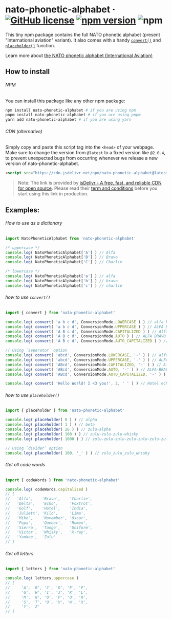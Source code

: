 # nato-phonetic-alphabet &middot; [![GitHub license](https://img.shields.io/github/license/UltraCakeBakery/nato-phonetic-alphabet.svg?style=flat-square)](#LICENSE) [![npm version](https://img.shields.io/codecov/c/github/ultracakebakery/nato-phonetic-alphabet?style=flat-square)](https://www.npmjs.com/package/nato-phonetic-alphabet) ![npm](https://img.shields.io/bundlephobia/min/nato-phonetic-alphabet?style=flat-square)

This tiny npm package contains the full NATO phonetic alphabet (present "International aviation" variant). 
It also comes with a handy [`convert()`](#how-to-use-convert) and [`placeholder()`](#how-to-use-placeholder) function.

Learn more about [the NATO phonetic alphabet (International Aviation)](https://en.wikipedia.org/wiki/NATO_phonetic_alphabet#International_aviation)


## How to install
###### NPM
You can install this package like any other npm package:

```bash
npm install nato-phonetic-alphabet # if you are using npm
pnpm install nato-phonetic-alphabet # if you are using pnpm
yarn add nato-phonetic-alphabet # if you are using yarn
```

###### CDN (alternative)
Simply copy and paste this script tag into the `<head>` of your webpage.
Make sure to change the version from `@latest` to a fixed version like `@2.0.4`, to prevent unexpected bugs from occurring whenever we release a new version of nato-phonetic-alphabet. 

```html
<script src="https://cdn.jsdelivr.net/npm/nato-phonetic-alphabet@latest"/>
```

> Note: The link is provided by [jsDelivr - A free, fast, and reliable CDN for open source](https://www.jsdelivr.com/). Please read their [term and conditions](https://www.jsdelivr.com/terms) before you start using this link in production.

## Examples:

###### How to use as a dictionary
```javascript
import NatoPhoneticAlphabet from 'nato-phonetic-alphabet'

/* uppercase */
console.log( NatoPhoneticAlphabet['A'] ) // Alfa
console.log( NatoPhoneticAlphabet['B'] ) // Bravo
console.log( NatoPhoneticAlphabet['C'] ) // Charlie

/* lowercase */
console.log( NatoPhoneticAlphabet['a'] ) // alfa
console.log( NatoPhoneticAlphabet['b'] ) // bravo
console.log( NatoPhoneticAlphabet['c'] ) // charlie
```

###### how to use `convert()`
```javascript
import { convert } from 'nato-phonetic-alphabet'

console.log( convert( 'a b c d', ConversionMode.LOWERCASE ) ) // alfa bravo charlie delta
console.log( convert( 'a b c d', ConversionMode.UPPERCASE ) ) // ALFA BRAVO CHARLIE DELTA
console.log( convert( 'A B c d', ConversionMode.CAPITALIZED ) ) // Alfa Bravo Charlie Delta
console.log( convert( 'A B c d', ConversionMode.AUTO ) ) // ALFA BRAVO charlie delta
console.log( convert( 'A B c d', ConversionMode.AUTO_CAPITALIZED ) ) // Alfa Bravo charlie delta

// Using `seperator` option
console.log( convert( 'abcd', ConversionMode.LOWERCASE, '-' ) ) // alfa-bravo-charlie-delta
console.log( convert( 'abcd', ConversionMode.UPPERCASE, '-' ) ) // ALFA-BRAVO-CHARLIE-DELTA
console.log( convert( 'ABcd', ConversionMode.CAPITALIZED, '-' ) ) // Alfa-Bravo-Charlie-Delta 
console.log( convert( 'ABcd', ConversionMode.AUTO, '-' ) ) // ALFA-BRAVO-charlie-delta 
console.log( convert( 'ABcd', ConversionMode.AUTO_CAPITALIZED, '-' ) ) // ALFA-BRAVO-Charlie-Delta 

console.log( convert( 'Hello World! I <3 you!', 2, ' ' ) ) // Hotel echo lima lima oscar   Whisky oscar romeo lima delta !   India   < 3   yankee oscar uniform !
```

###### how to use `placeholder()`
```javascript
import { placeholder } from 'nato-phonetic-alphabet'

console.log( placeholder( 0 ) ) // alpha
console.log( placeholder( 1 ) ) // beta
console.log( placeholder( 26 ) ) // zulu-alpha
console.log( placeholder( 100 ) ) // zulu-zulu-zulu-whisky
console.log( placeholder( 1000 ) ) // zulu-zulu-zulu-zulu-zulu-zulu-zulu-zulu-zulu-zulu-zulu-zulu-zulu-zulu-zulu-zulu-zulu-zulu-zulu-zulu-zulu-zulu-zulu-zulu-zulu-zulu-zulu-zulu-zulu-zulu-zulu-zulu-zulu-zulu-zulu-zulu-zulu-zulu-mike

// Using `divider` option
console.log( placeholder( 100, '_' ) ) // zulu_zulu_zulu_whisky
```

###### Get all code words
```javascript
import { codeWords } from 'nato-phonetic-alphabet'

console.log( codeWords.capitalized )
// [
//   'Alfa',    'Bravo',    'Charlie',
//   'Delta',   'Echo',     'Foxtrot',
//   'Golf',    'Hotel',    'India',
//   'Juliett', 'Kilo',     'Lima',
//   'Mike',    'November', 'Oscar',
//   'Papa',    'Quebec',   'Romeo',
//   'Sierra',  'Tango',    'Uniform',
//   'Victor',  'Whisky',   'X-ray',
//   'Yankee',  'Zulu'
// ]
```

###### Get all letters
```javascript
import { letters } from 'nato-phonetic-alphabet'

console.log( letters.uppercase )
// [
//     'A', 'B', 'C', 'D', 'E', 'F',
//     'G', 'H', 'I', 'J', 'K', 'L',
//     'M', 'N', 'O', 'P', 'Q', 'R',
//     'S', 'T', 'U', 'V', 'W', 'X',
//     'Y', 'Z'
// ]

```
